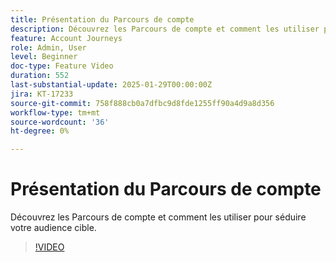 ```yaml
---
title: Présentation du Parcours de compte
description: Découvrez les Parcours de compte et comment les utiliser pour séduire votre audience cible.
feature: Account Journeys
role: Admin, User
level: Beginner
doc-type: Feature Video
duration: 552
last-substantial-update: 2025-01-29T00:00:00Z
jira: KT-17233
source-git-commit: 758f888cb0a7dfbc9d8fde1255ff90a4d9a8d356
workflow-type: tm+mt
source-wordcount: '36'
ht-degree: 0%

---
```



# Présentation du Parcours de compte

Découvrez les Parcours de compte et comment les utiliser pour séduire votre audience cible.

>[!VIDEO](https://video.tv.adobe.com/v/3443209/?learn=on&enablevpops&captions=fre_fr)
